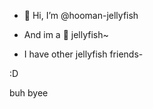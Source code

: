 - 👋 Hi, I’m @hooman-jellyfish


- And im a 🦑 jellyfish~ 

- I have other jellyfish friends- 



:D 



buh byee

<!---
hooman-jellyfish/hooman-jellyfish is a ✨ special ✨ repository because its `README.md` (this file) appears on your GitHub profile.
You can click the Preview link to take a look at your changes.
--->
